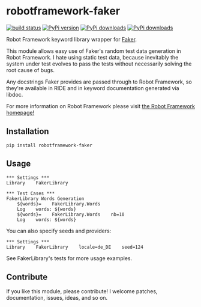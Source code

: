 robotframework-faker
====================
[![build status](https://travis-ci.org/guykisel/robotframework-faker.svg?branch=master)](https://pypi.python.org/pypi/robotframework-faker)
[![PyPi version](https://pypip.in/v/robotframework-faker/badge.png)](https://pypi.python.org/pypi/robotframework-faker)
[![PyPi downloads](https://pypip.in/d/robotframework-faker/badge.png)](https://pypi.python.org/pypi/robotframework-faker)
[![PyPi downloads](https://pypip.in/license/robotframework-faker/badge.png)](https://pypi.python.org/pypi/robotframework-faker)

Robot Framework keyword library wrapper for [Faker](https://github.com/joke2k/faker).

This module allows easy use of Faker's random test data generation in Robot Framework. I hate using static test data, because inevitably the system under test evolves to pass the tests without necessarily solving the root cause of bugs.

Any docstrings Faker provides are passed through to Robot Framework, so they're available in RIDE and in keyword documentation generated via libdoc.

For more information on Robot Framework please visit [the Robot Framework homepage!](http://robotframework.org/)


Installation
--------------------
`pip install robotframework-faker`

Usage
--------------------
```
*** Settings ***
Library    FakerLibrary

*** Test Cases ***
FakerLibrary Words Generation
    ${words}=    FakerLibrary.Words
    Log    words: ${words}
    ${words}=    FakerLibrary.Words    nb=10
    Log    words: ${words}
```
You can also specify seeds and providers:
```
*** Settings ***
Library    FakerLibrary    locale=de_DE    seed=124
```
See FakerLibrary's tests for more usage examples.

Contribute
--------------------
If you like this module, please contribute! I welcome patches, documentation, issues, ideas, and so on.
